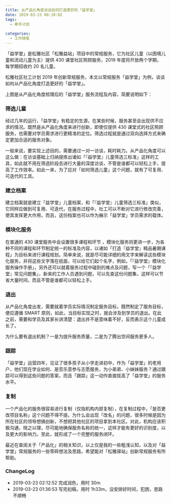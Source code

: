 ```yaml
---
title: 从产品化角度谈谈如何打造更好的「益学堂」
date: 2019-03-23 00:10:02
tags:
  - 牵手计划
  
categories:
  - 工作随笔
---
```



<!--more-->

「益学堂」是松雅社区「松雅益站」项目中的常规服务，它为社区儿童（以困境儿童和流动儿童为主）提供 430 课堂社区照顾服务，2019 年度将开放两个学期，每学期招收约 20 名儿童。

松雅社区社工计划 2019 年创新常规服务，本文以常规服务「益学堂」为例，谈谈如何从产品化角度打造更好的「益学堂」。



上图是从产品化角度梳理后的「益学堂」服务流程及内容，简要说明如下：

### 筛选儿童

经过几年的运行，「益学堂」有稳定的生源，在某些时候，服务甚至会出现供不应求的情况。既然是从产品化角度来进行创新，即使仅提供 430 课堂式的社区照顾服务，也需要对学员需求进行更精准的定位。筛选过程就是通过双向选择方式来确定更加合适的服务对象。

一般来说，要实现上述目的，需要通过一对一访谈，耗时耗力。从产品化角度可以这么做：在访谈基础上归纳提炼出诸如「『益学堂』儿童筛选三标准」这样的工具，如此就不用在筛选阶段去进行大量的深度访谈，不管是谁都可以轻松上手，提高了工作效率。如此一来，为了应对「如何筛选儿童」这个问题，就有了可复用、可迭代的工具。

### 建立档案

建立档案就是建立「益学堂」儿童档案，和「『益学堂』儿童筛选三标准」类似，它同样应做到可复用、可迭代，在服务过程中，社工可以不断对它进行修改完善，使其发挥更大作用，而且，这份档案也可以作为展示「益学堂」学员需求的载体。

### 模块化服务

在普通的 430 课堂服务中会设置很多课程和环节 ，模块化服务则更进一步，为各种不同的课程和环节制定统一的标准及内容，以诸如「打造『益学堂』精品暑期课程」为目标来进行课程规划。简单来说，就是尽可能详细的用文字来解读这些模块化服务，并将这些文字落在纸面，可以给它们起个名字，例如，「『益学堂』模块化服务操作手册」，另外还可以就着服务过程中碰到的难点及问题，写一个「『益学堂』常见问题集」，新来的工作人员遇到问题，可以先查这份问题集，这样可以节省大量时间，而且不管是谁都可以轻松上手。

### 退出

从产品化角度出发，需要就着学员实际情况制定服务目标，既然制定了服务目标，便应遵循 SMART 原则，如此，当目标实现之时，就会涉及到学员的退出。在此之前，需要和学员及其家长讲清楚：退出并不是意味着不好，反而表示这个儿童成长了。

为什么要有退出机制？一是为提升服务质量，二是为了腾出空间服务更多人。

### 跟踪

「益学堂」运营四年，见证了很多孩子从小学走进初中，作为「益学堂」的老用户，他们现在学业如何、是否乐意参与志愿服务，为小弟弟、小妹妹服务？通过跟踪可以得到这些问题的答案，而且「跟踪」这一动作直接拔高了「益学堂」的服务水平。

### 复制

一个产品化的服务很容易进行复制（仅指机构内部复制），在复制过程中，「是否更改项目名称」这个问题不得不提。为什么会出现「改名」的问题，很多时候是因为所在社区的领导想搞创新，不想把其他社区的项目拿到本社区。对此，机构应该积极沟通，晓之以理，尽可能地确保服务名称的统一，这样才能有更好的识别度，以及更大的影响力。至此，就形成了一个完整的服务闭环。



最近在查阅关于「产品化」的相关知识，以上仅是我的一些粗浅认知，以及对「益学堂」常规服务的一些零碎想法及思路，希望能对「松雅驿站」创新常规服务有所帮助。

### ChangeLog
- 2019-03-23 02:12:52 完成润色，用时 30m
- 2019-03-23 01:36:53 写完初稿，用时 1h33m，没安排好时间，犯困，思路不顺畅